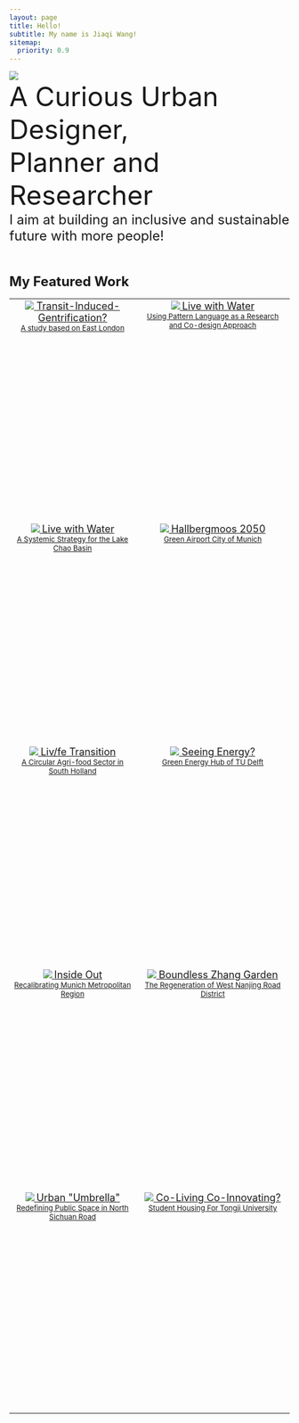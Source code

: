 ```yaml
---
layout: page
title: Hello!
subtitle: My name is Jiaqi Wang!
sitemap:
  priority: 0.9
---
```


<img src="{{ '/assets/img/untitledpenguin.jpg' | prepend: site.baseurl }}" id="about-img">

<div id="describe-text">
	<font size=8> A Curious Urban Designer, 
	<br>Planner and Researcher<font>
	<br><font size=5>I aim at building an inclusive and sustainable future with more people!<font>
<br>
<br>

<p> <font size=5><strong>  My Featured Work 

<table>
 	<tr>
	<td style="text-align:center;vertical-align: top; height: 400px">
		<centre>
	  <a href="{{ '/blog' | prepend: site.baseurl}}">
		<img src="{{ '/assets/img/featuredwork/Project01_Gen.jpg' | prepend: site.baseurl }}" 
			style="height:auto; object-fit: cover; width:auto; max-width:100%;"> 
		<font size=4> 
			Transit-Induced-Gentrification? 
			<br> 
		<font size=2> 
			 A study based on East London
	<td style="text-align:center;vertical-align: top; height: 400px">
		<centre>
		<a href="{{ '/02Livewithwater' }}">
			<img src="{{ '/assets/img/featuredwork/Project021_Pattern.jpg' | prepend: site.baseurl }}" 
			style="height:auto; object-fit: cover; width:auto; max-width:100%;"> 
			<font size=4> 
			Live with Water 
			<br> 
			<font size=2> 
			Using Pattern Language as a Research and Co-design Approach   
	<tr>	
	<td style="text-align:center;vertical-align: top; height: 400px">
	<centre>
		<a href="{{ '/blog' | prepend: site.baseurl }}">
			<img src="{{ '/assets/img/featuredwork/Project02_LwW.jpg' | prepend: site.baseurl }}" 
			onmouseover="this.src='/assets/img/featuredwork/Project021_Pattern.jpg'" 
			onmouseout="this.src='/assets/img/featuredwork/Project02_LwW.jpg'" 
			style="height:auto; object-fit: cover; width:auto; max-width:100%;"> 
		<font size=4> 
		Live with Water 
		<br>
		 <font size=2> 
		 A Systemic Strategy for the Lake Chao Basin   
	<td style="text-align:center;vertical-align: top; height: 400px"><centre>
		<a href="{{ '/02Livewithwater' }}">
		<img src="{{ '/assets/img/featuredwork/Project052_Airport.jpg' | prepend: site.baseurl }}" style="height:auto; object-fit: cover; width:auto; max-width:100%;"> <font size=4> Hallbergmoos 2050 <br> <font size=2> Green Airport City of Munich   
	<tr>
    <td style="text-align:center;vertical-align: top; height: 400px"><centre>
		<a href="{{ '/blog' | prepend: site.baseurl }}">
		<img src="{{ '/assets/img/featuredwork/Project03_ZH.jpg' | prepend: site.baseurl }}" style="height:auto; object-fit: cover; width:auto; max-width:100%;"> <font size=4> Liv/fe Transition <br> <font size=2> A Circular Agri-food Sector in South Holland   
	<td style="text-align:center;vertical-align: top;  height: 400px"><centre>
		<a href="{{ '/blog' | prepend: site.baseurl }}">
		<img src="{{ '/assets/img/featuredwork/Project04_Synergy.jpg' | prepend: site.baseurl }}" style="height:auto; object-fit: cover ;width:auto; max-width:100%;"> <font size=4> Seeing Energy? <br> <font size=2> Green Energy Hub of TU Delft
	<tr>	
	<td style="text-align:center;vertical-align: top;  height: 400px"><centre>
		<a href="{{ '/blog' | prepend: site.baseurl }}">
		<img src="{{ '/assets/img/featuredwork/Project05_MUC.jpg' | prepend: site.baseurl }}" style="height:auto; object-fit: cover ;width:auto; max-width:100%;"> <font size=4> Inside Out <br> <font size=2> Recalibrating Munich Metropolitan Region   
	<td style="text-align:center;vertical-align: top;  height: 400px"><centre>
		<a href="{{ '/blog' | prepend: site.baseurl }}">
		<img src="{{ '/assets/img/featuredwork/Project06_ZG.jpg' | prepend: site.baseurl }}" style="height:auto; object-fit: cover; width:auto; max-width:100%;"> <font size=4> Boundless Zhang Garden <br> <font size=2> The Regeneration of West Nanjing Road District
	<tr>
	<td style="text-align:center;vertical-align: top;  height: 400px"><centre>
		<a href="{{ '/07UrbanComplex' | prepend: site.baseurl }}">
		<img src="{{ '/assets/img/featuredwork/Project07_UCaxo.jpg' | prepend: site.baseurl }}"
			onmouseover="this.src='/assets/img/featuredwork/Project07_UC.jpg'" 
			onmouseout="this.src='/assets/img/featuredwork/Project07_UCaxo.jpg'"  
		style="height:auto; object-fit: cover; width:auto; max-width:100%;"> 
		<font size=4> 
		Urban "Umbrella" 
		<br> 
		<font size=2> 
		Redefining Public Space in North Sichuan Road
	<td style="text-align:center;vertical-align: top;  height: 400px"><centre>
		<a href="{{ '/blog' | prepend: site.baseurl }}">
		<img src="{{ '/assets/img/featuredwork/Project08_Campus.jpg' | prepend: site.baseurl }}" style="height:auto; object-fit: cover ;width:auto; max-width:100%;"> <font size=4> Co-Living Co-Innovating? <br> <font size=2> Student Housing For Tongji University
	